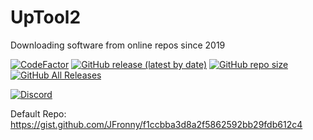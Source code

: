# UpTool2
Downloading software from online repos since 2019

[![CodeFactor](https://www.codefactor.io/repository/github/jfronny/uptool2/badge)](https://www.codefactor.io/repository/github/jfronny/uptool2)
[![GitHub release (latest by date)](https://img.shields.io/github/v/release/JFronny/UpTool2)](https://github.com/JFronny/UpTool2/releases/latest)
[![GitHub repo size](https://img.shields.io/github/repo-size/JFronny/UpTool2)](https://github.com/JFronny/UpTool2/archive/master.zip)
[![GitHub All Releases](https://img.shields.io/github/downloads/JFronny/UpTool2/total)](https://github.com/JFronny/UpTool2/releases)

[![Discord](https://img.shields.io/discord/466965965658128384)](https://discordapp.com/invite/UjhHBqt)

Default Repo: https://gist.github.com/JFronny/f1ccbba3d8a2f5862592bb29fdb612c4